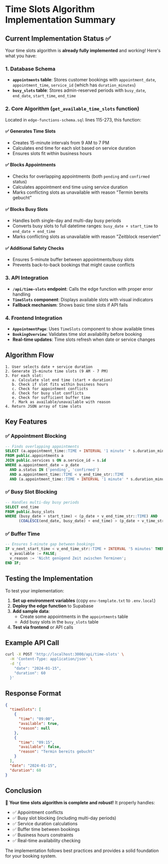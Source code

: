 # Time Slots Algorithm Implementation Summary

## Current Implementation Status ✅

Your time slots algorithm is **already fully implemented** and working! Here's what you have:

### 1. Database Schema
- **`appointments` table**: Stores customer bookings with `appointment_date`, `appointment_time`, `service_id` (which has `duration_minutes`)
- **`busy_slots` table**: Stores admin-reserved periods with `busy_date`, `end_date`, `start_time`, `end_time`

### 2. Core Algorithm (`get_available_time_slots` function)
Located in `edge-functions-schema.sql` lines 115-273, this function:

#### ✅ **Generates Time Slots**
- Creates 15-minute intervals from 9 AM to 7 PM
- Calculates end time for each slot based on service duration
- Ensures slots fit within business hours

#### ✅ **Blocks Appointments**
- Checks for overlapping appointments (both `pending` and `confirmed` status)
- Calculates appointment end time using service duration
- Marks conflicting slots as unavailable with reason "Termin bereits gebucht"

#### ✅ **Blocks Busy Slots**
- Handles both single-day and multi-day busy periods
- Converts busy slots to full datetime ranges: `busy_date + start_time` to `end_date + end_time`
- Marks conflicting slots as unavailable with reason "Zeitblock reserviert"

#### ✅ **Additional Safety Checks**
- Ensures 5-minute buffer between appointments/busy slots
- Prevents back-to-back bookings that might cause conflicts

### 3. API Integration
- **`/api/time-slots` endpoint**: Calls the edge function with proper error handling
- **`TimeSlots` component**: Displays available slots with visual indicators
- **Fallback mechanism**: Shows basic time slots if API fails

### 4. Frontend Integration
- **`AppointmentPage`**: Uses `TimeSlots` component to show available times
- **`BookingOverview`**: Validates time slot availability before booking
- **Real-time updates**: Time slots refresh when date or service changes

## Algorithm Flow

```
1. User selects date + service duration
2. Generate 15-minute time slots (9 AM - 7 PM)
3. For each slot:
   a. Calculate slot end time (start + duration)
   b. Check if slot fits within business hours
   c. Check for appointment conflicts
   d. Check for busy slot conflicts
   e. Check for sufficient buffer time
   f. Mark as available/unavailable with reason
4. Return JSON array of time slots
```

## Key Features

### ✅ **Appointment Blocking**
```sql
-- Finds overlapping appointments
SELECT (a.appointment_time::TIME + INTERVAL '1 minute' * s.duration_minutes)::TIME
FROM public.appointments a
JOIN public.services s ON a.service_id = s.id
WHERE a.appointment_date = p_date
  AND a.status IN ('pending', 'confirmed')
  AND a.appointment_time::TIME < v_end_time_str::TIME
  AND (a.appointment_time::TIME + INTERVAL '1 minute' * s.duration_minutes)::TIME > v_time_str::TIME
```

### ✅ **Busy Slot Blocking**
```sql
-- Handles multi-day busy periods
SELECT end_time
FROM public.busy_slots
WHERE (busy_date + start_time) < (p_date + v_end_time_str::TIME) AND 
      (COALESCE(end_date, busy_date) + end_time) > (p_date + v_time_str::TIME)
```

### ✅ **Buffer Time**
```sql
-- Ensures 5-minute gap between bookings
IF v_next_start_time < v_end_time_str::TIME + INTERVAL '5 minutes' THEN
  v_available := FALSE;
  v_reason := 'Nicht genügend Zeit zwischen Terminen';
END IF;
```

## Testing the Implementation

To test your implementation:

1. **Set up environment variables** (copy `env-template.txt` to `.env.local`)
2. **Deploy the edge function** to Supabase
3. **Add sample data**:
   - Create some appointments in the `appointments` table
   - Add busy slots in the `busy_slots` table
4. **Test via frontend** or API calls

## Example API Call

```bash
curl -X POST 'http://localhost:3000/api/time-slots' \
  -H 'Content-Type: application/json' \
  -d '{
    "date": "2024-01-15",
    "duration": 60
  }'
```

## Response Format

```json
{
  "timeSlots": [
    {
      "time": "09:00",
      "available": true,
      "reason": null
    },
    {
      "time": "09:15",
      "available": false,
      "reason": "Termin bereits gebucht"
    }
  ],
  "date": "2024-01-15",
  "duration": 60
}
```

## Conclusion

🎉 **Your time slots algorithm is complete and robust!** It properly handles:
- ✅ Appointment conflicts
- ✅ Busy slot blocking (including multi-day periods)
- ✅ Service duration calculations
- ✅ Buffer time between bookings
- ✅ Business hours constraints
- ✅ Real-time availability checking

The implementation follows best practices and provides a solid foundation for your booking system.
